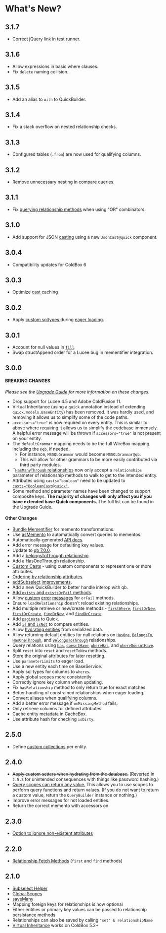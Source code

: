 # What's New?

## 3.1.7

* Correct jQuery link in test runner.

## 3.1.6

* Allow expressions in basic where clauses.
* Fix `delete` naming collision.

## 3.1.5

* Add an alias to `with` to QuickBuilder.

## 3.1.4

* Fix a stack overflow on nested relationship checks.

## 3.1.3

* Configured tables \(`.from`\) are now used for qualifying columns.

## 3.1.2

* Remove unnecessary nesting in compare queries.

## 3.1.1

* Fix [querying relationship methods](guide-1/relationships/querying-relationships.md) when using "OR" combinators.

## 3.1.0

* Add support for JSON [casting](guide-1/getting-started/defining-an-entity.md#casts) using a new `JsonCast@quick` component.

## 3.0.4

* Compatibility updates for ColdBox 6

## 3.0.3

* Optimize [cast ](guide-1/getting-started/defining-an-entity.md#casts)caching

## 3.0.2

* Apply [custom sqltypes ](guide-1/getting-started/defining-an-entity.md#sql-type)during [eager loading](guide-1/relationships/eager-loading.md).

## 3.0.1

* Account for null values in [`fill`](guide-1/getting-started/creating-new-entities.md#fill).
* Swap structAppend order for a Lucee bug in mementifier integration.

## 3.0.0

#### **BREAKING CHANGES** <a id="breaking-changes"></a>

_Please see the_ [_Upgrade Guide_](upgrade-guide.md#3-0-0) _for more information on these changes._

* Drop support for Lucee 4.5 and Adobe ColdFusion 11.
* Virtual Inheritance \(using a `quick` annotation instead of extending `quick.models.BaseEntity`\) has been removed.  It was hardly used, and removing it allows us to simplify some of the code paths.
* `accessors="true"` is now required on every entity.  This is similar to above where requiring it allows us to simplify the codebase immensely.  A helpful error message will be thrown if `accessors="true"` is not present on your entity. 
* The `defaultGrammar` mapping needs to be the full WireBox mapping, including the `@qb`, if needed.
  * For instance, `MSSQLGrammar` would become `MSSQLGrammar@qb`.
  * This will allow for other grammars to be more easily contributed via third party modules.
* \`\`[`HasManyThrough` relationships](guide-1/relationships/relationship-types/hasmanythrough.md) now only accept a `relationships` parameter of relationship methods to walk to get to the intended entity.
* Attributes using `casts="boolean"` need to be updated to [`casts="BooleanCast@quick"`](guide-1/getting-started/defining-an-entity.md#casts).
* Some method and parameter names have been changed to support composite keys.  **The majority of changes will only affect you if you have extended base Quick components.** The full list can be found in the Upgrade Guide.

####  **Other Changes** <a id="other-changes"></a>

* [Bundle Mementifier](guide-1/serialization.md) for memento transformations.
* Use [asMemento](guide-1/serialization.md#asmemento) to automatically convert queries to mementos.
* Automatically-generated [API docs](https://apidocs.ortussolutions.com/#/coldbox-modules/quick/).
* Add error message for defaulting key values.
* Update to [qb 7.0.0](https://qb.ortusbooks.com/).
* Add a [belongsToThrough relationship](guide-1/relationships/relationship-types/belongstothrough.md).
* Add a [HasOneThrough relationship](guide-1/relationships/relationship-types/hasonethrough.md).
* [Custom Casts](guide-1/getting-started/defining-an-entity.md#casts) - using custom components to represent one or more attributes.
* [Ordering by relationship attributes](guide-1/relationships/ordering-by-relationships.md).
* [addSubselect](guide-1/getting-started/query-scopes-and-subselects.md#subselects) [improvements](guide-1/getting-started/query-scopes-and-subselects.md#using-relationships-in-subselects).
* Add a new QuickBuilder to better handle interop with qb.
* [Add `exists` and `existsOrFail` methods](guide-1/getting-started/retrieving-entities.md#existsorfail).
* Allow [custom](guide-1/getting-started/retrieving-entities.md#existsorfail) [error](guide-1/getting-started/retrieving-entities.md#firstorfail) [messages](guide-1/getting-started/retrieving-entities.md#findorfail) for `orFail` methods.
* Ensure `loadRelationship` doesn't reload existing relationships.
* Add multiple retrieve or new/create methods - [`firstWhere`](guide-1/getting-started/retrieving-entities.md#firstwhere), [`firstOrNew`](guide-1/getting-started/retrieving-entities.md#firstornew), [`firstOrCreate`](guide-1/getting-started/retrieving-entities.md#firstorcreate), [`findOrNew`](guide-1/getting-started/retrieving-entities.md#findornew), and [`findOrCreate`](guide-1/getting-started/retrieving-entities.md#findorcreate).
* Add [`paginate`](guide-1/getting-started/retrieving-entities.md#paginate) to Quick.
* Add [`is` and `isNot`](guide-1/getting-started/defining-an-entity.md#comparing-entities) to compare entities.
* Allow [hydrating entities](guide-1/getting-started/retrieving-entities.md#hydrate) from serialized data.
* Allow returning default entities for null relations on [`HasOne`](guide-1/relationships/relationship-types/hasone.md#withdefault), [`BelongsTo`](guide-1/relationships/relationship-types/belongsto.md#withdefault), [`HasOneThrough`](guide-1/relationships/relationship-types/hasonethrough.md#withdefault), and [`BelongsToThrough`](guide-1/relationships/relationship-types/belongstothrough.md#withdefault) relationships.
* Query relations using [`has`](guide-1/relationships/querying-relationships.md#has), [`doesntHave`](guide-1/relationships/querying-relationships.md#doesnthave), [`whereHas`](guide-1/relationships/querying-relationships.md#wherehas), and [`whereDoesntHave`](guide-1/relationships/querying-relationships.md#wheredoesnthave).
* Split `reset` into `reset` and `resetToNew` methods.
* Store the original attributes for later resetting.
* Use `parameterLimits` to eager load.
* Use a new entity each time on BaseService.
* Apply sql types for columns to `wheres`.
* Apply global scopes more consistently
* Correctly ignore key column when updating.
* Fix `hasRelationship` method to only return true for exact matches.
* Better handling of constrained relationships when eager loading.
* Convert aliases when qualifying columns.
* Add a better error message if `onMissingMethod` fails.
* Only retrieve columns for defined attributes.
* Cache entity metadata in CacheBox.
* Use attribute hash for checking `isDirty`.

## 2.5.0

* Define [custom collections](guide-1/collections.md) per entity.

## 2.4.0

* ~~Apply custom setters when hydrating from the database.~~ \(Reverted in `2.5.3` for unintended consequences with things like password hashing.\)
* [Query scopes can return any value.](guide-1/getting-started/query-scopes-and-subselects.md#scopes-that-return-values)  This allows you to use scopes to perform query functions and return values.  \(If you do not want to return a custom value, return the `QueryBuilder` instance or nothing.\)
* Improve error messages for not loaded entities.
* Return the correct memento with accessors on.

## 2.3.0

* [Option to ignore non-existent attributes](guide-1/getting-started/updating-existing-entities.md#update)

## 2.2.0

* [Relationship Fetch Methods](guide-1/relationships/retrieving-relationships.md) \(`first` and `find` methods\)

## 2.1.0

* [Subselect Helper](guide-1/getting-started/query-scopes-and-subselects.md#subselects)
* [Global Scopes](guide-1/getting-started/query-scopes-and-subselects.md#global-scopes)
* [saveMany](guide-1/relationships/relationship-types/hasmany.md#saveMany)
* Mapping foreign keys for relationships is now optional
* Either entities or primary key values can be passed to relationship persistance methods
* Relationships can also be saved by calling `"set" & relationshipName`
* [Virtual Inheritance](guide-1/getting-started/defining-an-entity.md) works on ColdBox 5.2+

